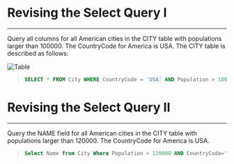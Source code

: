 # Revising the Select Query I
---
Query all columns for all American cities in the CITY table with populations larger than 100000. The CountryCode for America is USA. The CITY table is described as follows:

![Table](https://github.com/SatyamKeshri0/Images/blob/main/images/1.jpg?raw=true)

>```sql
>SELECT * FROM City WHERE CountryCode = 'USA' AND Population > 100000;


# Revising the Select Query II
---
Query the NAME field for all American cities in the CITY table with populations larger than 120000. The CountryCode for America is USA.

>```sql
>Select Name from City Where Population > 120000 AND CountryCode='USA';

# 
